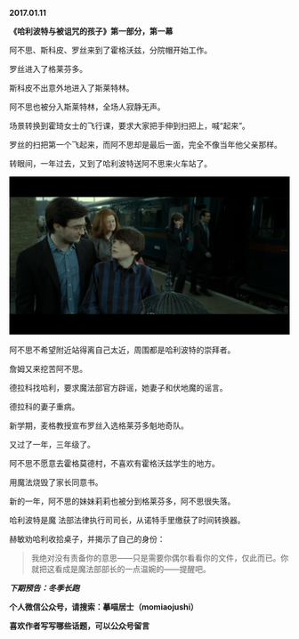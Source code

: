 
          
            
**2017.01.11**

**《哈利波特与被诅咒的孩子》第一部分，第一幕**

阿不思、斯科皮、罗丝来到了霍格沃兹，分院帽开始工作。

罗丝进入了格莱芬多。

斯科皮不出意外地进入了斯莱特林。

阿不思也被分入斯莱特林，全场人寂静无声。

场景转换到霍琦女士的飞行课，要求大家把手伸到扫把上，喊“起来”。

罗丝的扫把第一个飞起来，而阿不思却是最后一面，完全不像当年他父亲那样。

转眼间，一年过去，又到了哈利波特送阿不思来火车站了。




![](img/51001-115b5820c139b2d0.jpg)




阿不思不希望附近站得离自己太近，周围都是哈利波特的崇拜者。

詹姆又来挖苦阿不思。

德拉科找哈利，要求魔法部官方辟谣，她妻子和伏地魔的谣言。

德拉科的妻子重病。

新学期，麦格教授宣布罗丝入选格莱芬多魁地奇队。

又过了一年，三年级了。

阿不思不愿意去霍格莫德村，不喜欢有霍格沃兹学生的地方。

用魔法烧毁了家长同意书。

新的一年，阿不思的妹妹莉莉也被分到格莱芬多，阿不思很失落。

哈利波特是魔 法部法律执行司司长，从诺特手里缴获了时间转换器。

赫敏劝哈利收拾桌子，并揭示了自己的身份：
>我绝对没有责备你的意思——只是需要你偶尔看看你的文件，仅此而已。你就把这看成是魔法部部长的一点温婉的——提醒吧。




***下期预告：冬季长跑***


**个人微信公众号，请搜索：摹喵居士（momiaojushi）**

**喜欢作者写写哪些话题，可以公众号留言**

          
        